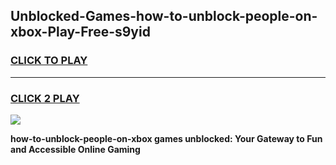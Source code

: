
## Unblocked-Games-how-to-unblock-people-on-xbox-Play-Free-s9yid
<h3>
<a href="https://premium76.site?title=how-to-unblock-people-on-xbox&ref=18A1">CLICK TO PLAY</a></h3>
<hr>

<h3>
<a href="https://premium76.site?title=how-to-unblock-people-on-xbox&ref=18A1">CLICK 2 PLAY</a>
  
</h3>

<a href="https://premium76.site?title=how-to-unblock-people-on-xbox&ref=18A1"><img src="https://clearcache.store/games.png"></a>


**how-to-unblock-people-on-xbox games unblocked: Your Gateway to Fun and Accessible Online Gaming**
